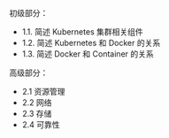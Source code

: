 


初级部分：
- 1.1. 简述 Kubernetes 集群相关组件
- 1.2. 简述 Kubernetes 和 Docker 的关系
- 1.3. 简述 Docker 和 Container 的关系



高级部分：
- 2.1 资源管理
- 2.2 网络
- 2.3 存储
- 2.4 可靠性

